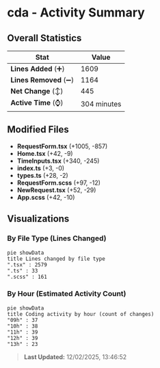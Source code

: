 # cda - Activity Summary 

## Overall Statistics

| Stat                   | Value                                                             |
| ---------------------- | ----------------------------------------------------------------- |
| **Lines Added** (➕)   | 1609                                          |
| **Lines Removed** (➖) | 1164                                        |
| **Net Change** (↕)    | 445                |
| **Active Time** (⌚)   | 304 minutes |


## Modified Files
- **RequestForm.tsx** (+1005, -857)
- **Home.tsx** (+42, -9)
- **TimeInputs.tsx** (+340, -245)
- **index.ts** (+3, -0)
- **types.ts** (+28, -2)
- **RequestForm.scss** (+97, -12)
- **NewRequest.tsx** (+52, -29)
- **App.scss** (+42, -10)

## Visualizations

### By File Type (Lines Changed)

```mermaid
pie showData
title Lines changed by file type
".tsx" : 2579
".ts" : 33
".scss" : 161
```

### By Hour (Estimated Activity Count)

```mermaid
pie showData
title Coding activity by hour (count of changes)
"09h" : 37
"10h" : 38
"11h" : 39
"12h" : 39
"13h" : 23
```


> **Last Updated:** 12/02/2025, 13:46:52